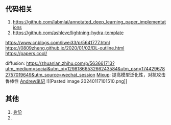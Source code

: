 
## 代码相关
1. https://github.com/labmlai/annotated_deep_learning_paper_implementations
2. https://github.com/ashleve/lightning-hydra-template

https://www.cnblogs.com/liwei33/p/5641777.html
https://0809zheng.github.io/2020/01/02/DL-outline.html
https://papers.cool/



diffusion: https://zhuanlan.zhihu.com/p/563661713?utm_medium=social&utm_oi=1298186653266243584&utm_psn=1744296782757019649&utm_source=wechat_session
 [Mixup](https://zhuanlan.zhihu.com/p/439205252): 提高模型泛化性，对抗攻击鲁棒性 
 [Andrew笔记](http://www.ai-start.com/dl2017/)
 ![[Pasted image 20240117101510.png]]

## 其他
1. [身份](https://www.1point3acres.com/bbs/forum.php?mod=viewthread&tid=1039970)
2. 